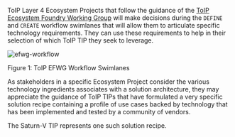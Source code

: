 ToIP Layer 4 Ecosystem Projects that follow the guidance of the [ToIP Ecosystem Foundry Working Group](https://wiki.trustoverip.org/display/HOME/EFWG+Concepts+and+Workflow)
will make decisions during the `DEFINE` and `CREATE` workflow swimlanes that will allow them to articulate specific technology requirements. They can use these requirements to help in their selection of which ToIP TIP they seek to leverage.

![efwg-workflow](https://wiki.trustoverip.org/download/attachments/66178/image007.png?version=1&modificationDate=1602127966314&api=v2)

Figure 1: ToIP EFWG Workflow Swimlanes

As stakeholders in a specific Ecosystem Project consider the various technology ingredients associates with a solution architecture, they may appreciate the guidance of ToIP TIPs that have formulated a very specific solution recipe containing a profile of use cases backed by technology that has been implemented and tested by a community of vendors.

The Saturn-V TIP represents one such solution recipe.
